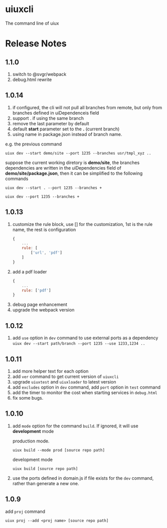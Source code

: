 # uiuxcli
The command line of uiux

# Release Notes
## 1.1.0
1. switch to @svgr/webpack
2. debug.html rewrite

## 1.0.14
1. if configured, the cli will not pull all branches from remote, but only from branches defined in uiDependenceis field 
2. support . if using the same branch 
3. remove the last parameter by default
4. default **start** parameter set to the **.** (current branch)
4. using name in package.json instead of branch name.

e.g. the previous command

```uiux dev --start demo/site --port 1235 --branches usr/tmpl_xyz ..```

suppose the current working diretory is **demo/site**, the branches dependencies are written in the uiDependencies field of **demo/site/package.json**, then it can be simplified to the following commands

```uiux dev --start . --port 1235 --branches + ```

```uiux dev --port 1235 --branches + ```

## 1.0.13
1. customize the rule block, use [] for the customization, 1st is the rule name, the rest is configuration
    ```js
    {
        ...
        rule: [
            ['url', 'pdf']
        ]
    }
    ```
1. add a pdf loader
    ```js
    {
        ...
        rule: ['pdf']
    }
    ```
1. debug page enhancement
1. upgrade the webpack version


## 1.0.12
1. add `use` option in `dev` command to use external ports as a dependency
    ```uiux dev --start path/branch --port 1235 --use 1233,1234 ..```
    
## 1.0.11
1. add more helper text for each option
1. add `ver` command to get current version of `uiuxcli`
1. upgrade `uiuxtest` and `uiuxloader` to latest version
1. add `excludes` option in `dev` command, add `port` option in `test` command
1. add the timer to monitor the cost when starting services in `debug.html`
1. fix some bugs.
## 1.0.10
1. add `mode` option for the command `build`. If ignored, it will use **development** mode

    production mode.

    ```uiux build --mode prod [source repo path]```

    development mode

    ```uiux build [source repo path]```

1. use the ports defined in domain.js if file exists for the `dev` command, rather than generate a new one.


## 1.0.9

add `proj` command

```uiux proj --add <proj name> [source repo path]```
